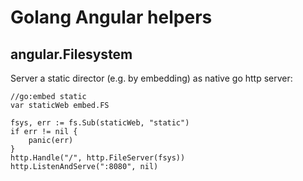 # Golang Angular helpers

## angular.Filesystem

Server a static director (e.g. by embedding) as native go http server:

    //go:embed static
    var staticWeb embed.FS

    fsys, err := fs.Sub(staticWeb, "static")
    if err != nil {
    	panic(err)
    }
    http.Handle("/", http.FileServer(fsys))
    http.ListenAndServe(":8080", nil)
